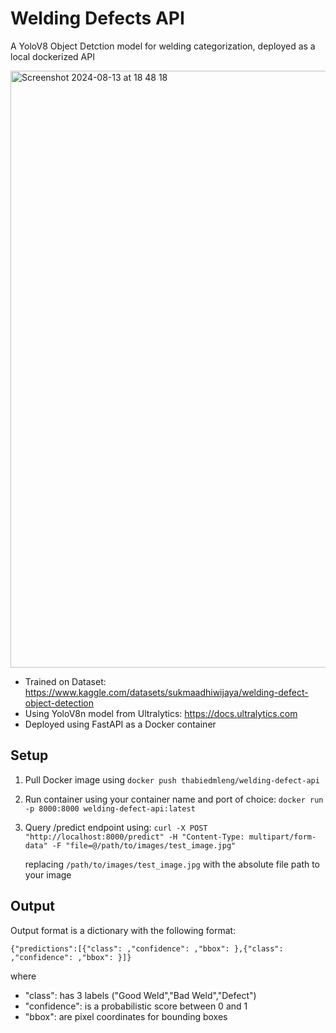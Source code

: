 # Welding Defects API

A YoloV8 Object Detction model for welding categorization, deployed as a local dockerized API

<img width="955" alt="Screenshot 2024-08-13 at 18 48 18" src="https://github.com/user-attachments/assets/2e129b57-13e5-4de4-8d63-3d983905635a">


- Trained on Dataset: https://www.kaggle.com/datasets/sukmaadhiwijaya/welding-defect-object-detection
- Using YoloV8n model from Ultralytics: https://docs.ultralytics.com
- Deployed using FastAPI as a Docker container

## Setup

1) Pull Docker image using `docker push thabiedmleng/welding-defect-api`
2) Run container using your container name and port of choice:
   `docker run -p 8000:8000 welding-defect-api:latest`
3) Query /predict endpoint using:
   `curl -X POST "http://localhost:8000/predict" -H "Content-Type: multipart/form-data" -F "file=@/path/to/images/test_image.jpg"`

   replacing `/path/to/images/test_image.jpg` with the absolute file path to your image

## Output

Output format is a dictionary with the following format:

`{"predictions":[{"class": ,"confidence": ,"bbox": },{"class": ,"confidence": ,"bbox": }]}`

where 
- "class": has 3 labels ("Good Weld","Bad Weld","Defect")
- "confidence": is a probabilistic score between 0 and 1
- "bbox": are pixel coordinates for bounding boxes 

